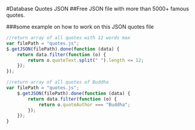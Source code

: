 #Database Quotes JSON
##Free JSON file with more than 5000+ famous quotes.

###some example on how to work on this JSON quotes file

```javascript
//return array of all quotes with 12 words max
var filePath = "quotes.js";
$.getJSON(filePath).done(function (data) {
	return data.filter(function (o) {
		return o.quoteText.split(" ").length <= 12;
	});
});

//return array of all quotes of Buddha
var filePath = "quotes.js";
	$.getJSON(filePath).done(function (data) {
		return data.filter(function (o) {
			return o.quoteAuthor === "Buddha";
		});
	});
}
```